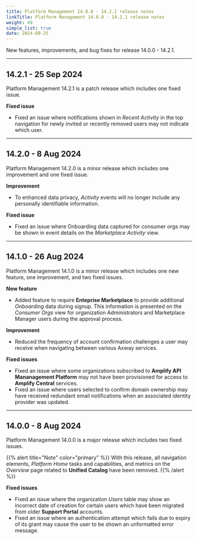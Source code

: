 ```yaml
---
title: Platform Management 14.0.0 - 14.2.1 release notes
linkTitle: Platform Management 14.0.0 - 14.2.1 release notes
weight: 49
simple_list: true
date: 2024-09-25
---
```


New features, improvements, and bug fixes for release 14.0.0 - 14.2.1.

---

## 14.2.1 - 25 Sep 2024

Platform Management 14.2.1 is a patch release which includes one fixed issue.

__Fixed issue__

* Fixed an issue where notifications shown in *Recent Activity* in the top navigation for newly invited or recently removed users may not indicate which user.

---

## 14.2.0 - 8 Aug 2024

Platform Management 14.2.0 is a minor release which includes one improvement and one fixed issue.

__Improvement__

* To enhanced data privacy, *Activity* events will no longer include any personally identifiable information.

__Fixed issue__

* Fixed an issue where Onboarding data captured for consumer orgs may be shown in event details on the *Marketplace Activity* view.

---

## 14.1.0 - 26 Aug 2024

Platform Management 14.1.0 is a minor release which includes one new feature, one improvement, and two fixed issues.

__New feature__

* Added feature to require __Enteprise Marketplace__ to provide additional *Onboarding* data during signup. This information is presented on the *Consumer Orgs* view for organization Administrators and Marketplace Manager users during the approval process.

__Improvement__

* Reduced the frequency of account confirmation challenges a user may receive when navigating between various Axway services.

__Fixed issues__

* Fixed an issue where some organizations subscribed to __Amplify API Mananagement Platform__ may not have been provisioned for access to __Amplify Central__ services.
* Fixed an issue where users selected to confirm domain ownership may have received redundant email notifications when an associated identity provider was updated.

---

## 14.0.0 - 8 Aug 2024

Platform Management 14.0.0 is a major release which includes two fixed issues.

{{% alert title="Note" color="primary" %}}
With this release, all navigation elements, *Platform Home* tasks and capabilities, and metrics on the *Overview* page related to __Unified Catalog__ have been removed.
{{% /alert %}}

__Fixed issues__

* Fixed an issue where the organization *Users* table may show an incorrect date of creation for certain users which have been migrated from older __Support Portal__ accounts.
* Fixed an issue where an authentication attempt which fails due to expiry of its grant may cause the user to be shown an unformatted error message.

